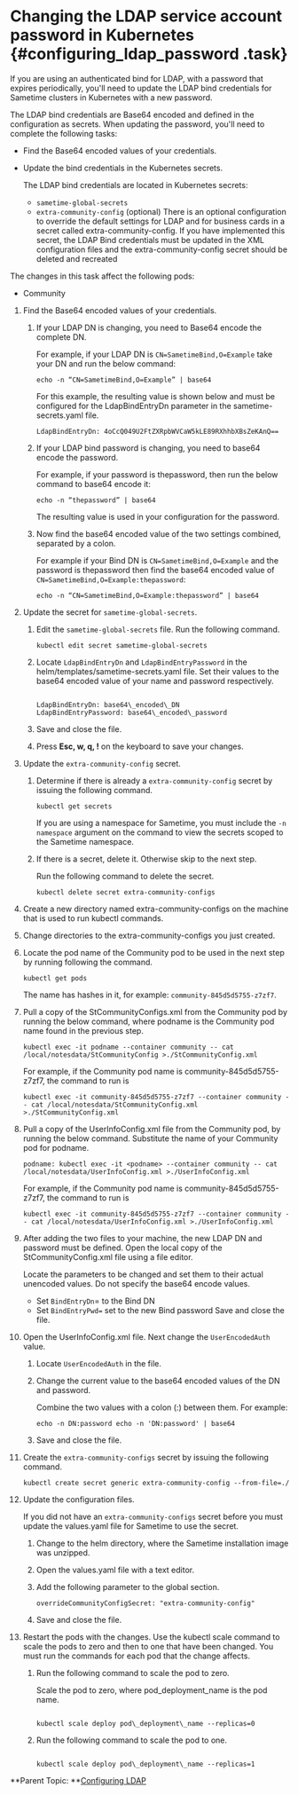 # Changing the LDAP service account password in Kubernetes {#configuring_ldap_password .task}

If you are using an authenticated bind for LDAP, with a password that expires periodically, you'll need to update the LDAP bind credentials for Sametime clusters in Kubernetes with a new password.

The LDAP bind credentials are Base64 encoded and defined in the configuration as secrets. When updating the password, you'll need to complete the following tasks:

-   Find the Base64 encoded values of your credentials.
-   Update the bind credentials in the Kubernetes secrets.

    The LDAP bind credentials are located in Kubernetes secrets:

    -   `sametime-global-secrets`
    -   `extra-community-config` \(optional\)
    There is an optional configuration to override the default settings for LDAP and for business cards in a secret called extra-community-config. If you have implemented this secret, the LDAP Bind credentials must be updated in the XML configuration files and the extra-community-config secret should be deleted and recreated


The changes in this task affect the following pods:

-   Community

1.  Find the Base64 encoded values of your credentials.

    1.  If your LDAP DN is changing, you need to Base64 encode the complete DN.

        For example, if your LDAP DN is `CN=SametimeBind,O=Example` take your DN and run the below command:

        ``` {#codeblock_umn_jds_5tb}
        echo -n “CN=SametimeBind,O=Example” | base64
        ```

        For this example, the resulting value is shown below and must be configured for the LdapBindEntryDn parameter in the sametime-secrets.yaml file.

        ``` {#codeblock_jbp_kds_5tb}
        LdapBindEntryDn: 4oCcQ049U2FtZXRpbWVCaW5kLE89RXhhbXBsZeKAnQ== 
        ```

    2.  If your LDAP bind password is changing, you need to base64 encode the password.

        For example, if your password is thepassword, then run the below command to base64 encode it:

        ``` {#codeblock_rz3_qds_5tb}
        echo -n “thepassword” | base64
        ```

        The resulting value is used in your configuration for the password.

    3.  Now find the base64 encoded value of the two settings combined, separated by a colon.

        For example if your Bind DN is `CN=SametimeBind,O=Example` and the password is thepassword then find the base64 encoded value of `CN=SametimeBind,O=Example:thepassword`:

        ``` {#codeblock_djw_tnj_5tb}
        echo -n “CN=SametimeBind,O=Example:thepassword” | base64 
        ```

2.  Update the secret for `sametime-global-secrets`.

    1.  Edit the `sametime-global-secrets` file. Run the following command.

        ``` {#codeblock_crt_rfs_5tb}
        kubectl edit secret sametime-global-secrets
        ```

    2.  Locate `LdapBindEntryDn` and `LdapBindEntryPassword` in the helm/templates/sametime-secrets.yaml file. Set their values to the base64 encoded value of your name and password respectively.

        ```
        
        LdapBindEntryDn: base64\_encoded\_DN 
        LdapBindEntryPassword: base64\_encoded\_password
        ```

    3.  Save and close the file.

    4.  Press **Esc, w, q, !** on the keyboard to save your changes.

3.  Update the `extra-community-config` secret.

    1.  Determine if there is already a `extra-community-config` secret by issuing the following command.

        ``` {#codeblock_w1g_dp2_vtb}
        kubectl get secrets 
        ```

        If you are using a namespace for Sametime, you must include the `-n namespace` argument on the command to view the secrets scoped to the Sametime namespace.

    2.  If there is a secret, delete it. Otherwise skip to the next step.

        Run the following command to delete the secret.

        ``` {#codeblock_gvp_pp2_vtb}
        kubectl delete secret extra-community-configs
        ```

4.  Create a new directory named extra-community-configs on the machine that is used to run kubectl commands.

5.  Change directories to the extra-community-configs you just created.

6.  Locate the pod name of the Community pod to be used in the next step by running following the command.

    ``` {#codeblock_ank_lkd_xtb}
    kubectl get pods
    ```

    The name has hashes in it, for example: `community-845d5d5755-z7zf7`.

7.  Pull a copy of the StCommunityConfigs.xml from the Community pod by running the below command, where podname is the Community pod name found in the previous step.

    ``` {#codeblock_v2k_wnx_wtb}
    kubectl exec -it podname --container community -- cat /local/notesdata/StCommunityConfig >./StCommunityConfig.xml 
    ```

    For example, if the Community pod name is community-845d5d5755-z7zf7, the command to run is

    ``` {#codeblock_njq_ykd_xtb}
    kubectl exec -it community-845d5d5755-z7zf7 --container community -- cat /local/notesdata/StCommunityConfig.xml >./StCommunityConfig.xml 
    ```

8.  Pull a copy of the UserInfoConfig.xml file from the Community pod, by running the below command. Substitute the name of your Community pod for podname.

    ``` {#codeblock_wtp_d4x_wtb}
    podname: kubectl exec -it <podname> --container community -- cat /local/notesdata/UserInfoConfig.xml >./UserInfoConfig.xml 
    ```

    For example, if the Community pod name is community-845d5d5755-z7zf7, the command to run is

    ``` {#codeblock_ldq_h4x_wtb}
    kubectl exec -it community-845d5d5755-z7zf7 --container community -- cat /local/notesdata/UserInfoConfig.xml >./UserInfoConfig.xml 
    ```

9.  After adding the two files to your machine, the new LDAP DN and password must be defined. Open the local copy of the StCommunityConfig.xml file using a file editor.

    Locate the parameters to be changed and set them to their actual unencoded values. Do not specify the base64 encode values.

    -   Set `BindEntryDn`= to the Bind DN
    -   Set `BindEntryPwd=` set to the new Bind password
    Save and close the file.

10. Open the UserInfoConfig.xml file. Next change the `UserEncodedAuth` value.

    1.  Locate `UserEncodedAuth` in the file.

    2.  Change the current value to the base64 encoded values of the DN and password.

        Combine the two values with a colon \(:\) between them. For example:

        ``` {#codeblock_fzv_1nd_xtb}
        echo -n DN:password echo -n 'DN:password' | base64
        ```

    3.  Save and close the file.

11. Create the `extra-community-configs` secret by issuing the following command.

    ``` {#codeblock_cn4_snd_xtb}
    kubectl create secret generic extra-community-config --from-file=./
    ```

12. Update the configuration files.

    If you did not have an `extra-community-configs` secret before you must update the values.yaml file for Sametime to use the secret.

    1.  Change to the helm directory, where the Sametime installation image was unzipped.

    2.  Open the values.yaml file with a text editor.

    3.  Add the following parameter to the global section.

        ``` {#codeblock_ics_x4d_xtb}
        overrideCommunityConfigSecret: "extra-community-config"
        ```

    4.  Save and close the file.

13. Restart the pods with the changes. Use the kubectl scale command to scale the pods to zero and then to one that have been changed. You must run the commands for each pod that the change affects.

    1.  Run the following command to scale the pod to zero.

        Scale the pod to zero, where pod\_deployment\_name is the pod name.

        ``` {#codeblock_cwz_mwc_d5b}
        
        kubectl scale deploy pod\_deployment\_name --replicas=0
        
        ```

    2.  Run the following command to scale the pod to one.

        ``` {#codeblock_i2c_4wc_d5b}
        
        kubectl scale deploy pod\_deployment\_name --replicas=1
        ```


**Parent Topic:  **[Configuring LDAP](configuring_ldap.md)

